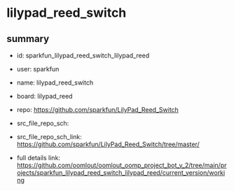 # lilypad_reed_switch
 
## summary 
* id: sparkfun_lilypad_reed_switch_lilypad_reed
* user: sparkfun
* name: lilypad_reed_switch
* board: lilypad_reed
* repo: https://github.com/sparkfun/LilyPad_Reed_Switch



* src_file_repo_sch: 
* src_file_repo_sch_link: https://github.com/sparkfun/LilyPad_Reed_Switch/tree/master/
* full details link: https://github.com/oomlout/oomlout_oomp_project_bot_v_2/tree/main/projects/sparkfun_lilypad_reed_switch_lilypad_reed/current_version/working  







